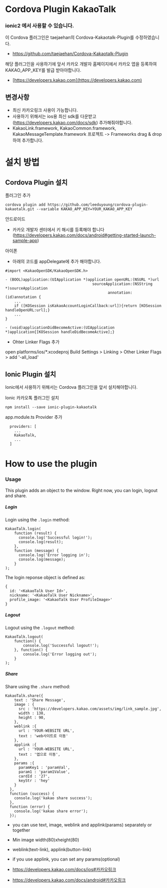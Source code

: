 Cordova Plugin KakaoTalk
========================

### ionic2 에서 사용할 수 있습니다.

이 Cordova 플러그인은 taejaehan의 Cordova-Kakaotalk-Plugin를 수정하였습니다.

 - https://github.com/taejaehan/Cordova-Kakaotalk-Plugin

해당 플러그인을 사용하기에 앞서 카카오 개발자 홈페이지에서 카카오 앱을 등록하여 KAKAO_APP_KEY를 발급 받아야합니다.

- [https://developers.kakao.com](https://developers.kakao.com)

## 변경사항

- 최신 카카오링크 사용이 가능합니다.
- 사용하기 위해서는 ios용 최신 sdk를 다운받고(https://developers.kakao.com/docs/sdk) 추가해줘야합니다.
- KakaoLink.framework, KakaoCommon.framework, KakaoMessageTemplate.framework 프로젝트 -> Frameworks drag & drop 하여 추가합니다.

설치 방법
========================

## Cordova Plugin 설치

플러그인 추가
```
cordova plugin add https://github.com/leeduyoung/cordova-plugin-kakaotalk.git --variable KAKAO_APP_KEY=YOUR_KAKAO_APP_KEY
```

안드로이드

* 카카오 개발자 센터에서 키 해시를 등록해야 합니다 (https://developers.kakao.com/docs/android#getting-started-launch-sample-app)

아이폰

* 아래의 코드를 appDelegate에 추가 해야합니다.

```
#import <KakaoOpenSDK/KakaoOpenSDK.h>

- (BOOL)application:(UIApplication *)application openURL:(NSURL *)url
                                       sourceApplication:(NSString *)sourceApplication
                                              annotation:(id)annotation {
    ...
    if ([KOSession isKakaoAccountLoginCallback:url]){return [KOSession handleOpenURL:url];}
    ...
}

- (void)applicationDidBecomeActive:(UIApplication *)application{[KOSession handleDidBecomeActive];}
```

* Ohter Linker Flags 추가

open platforms/ios/*.xcodeproj
        Build Settings > Linking > Other Linker Flags > add '-all_load'


## Ionic Plugin 설치
Ionic에서 사용하기 위해서는 Cordova 플러그인을 앞서 설치해야합니다.

Ionic 카카오톡 플러그인 설치

```
npm install --save ionic-plugin-kakaotalk
```

app.module.ts Provider 추가

```
  providers: [
    ...
    KakaoTalk,
    ...
  ]
```

How to use the plugin
========================

### Usage

This plugin adds an object to the window. Right now, you can login, logout and share.

##### Login

Login using the `.login` method:
```
KakaoTalk.login(
    function (result) {
      console.log('Successful login!');
      console.log(result);
    },
    function (message) {
      console.log('Error logging in');
      console.log(message);
    }
);
```

The login reponse object is defined as:
```
{
  id: '<KakaoTalk User Id>',
  nickname: '<KakaoTalk User Nickname>',
  profile_image: '<KakaoTalk User ProfileImage>'
}
```

##### Logout

Logout using the `.logout` method:
```
KakaoTalk.logout(
	function() {
		console.log('Successful logout!');
	}, function() {
		console.log('Error logging out');
	}
);
```

##### Share

Share using the `.share` method:
```
KakaoTalk.share({
    text : 'Share Message',
    image : {
      src : 'https://developers.kakao.com/assets/img/link_sample.jpg',
      width : 138, 
      height : 90,
    },
    weblink :{
      url : 'YOUR-WEBSITE URL',
      text : 'web사이트로 이동'
    },
    applink :{
      url : 'YOUR-WEBSITE URL', 
      text : '앱으로 이동',
    },
    params :{
      paramKey1 : 'paramVal',
      param1 : 'param1Value',
      cardId : '27',
      keyStr : 'hey'
    }
  },
  function (success) {
    console.log('kakao share success');
  },
  function (error) {
    console.log('kakao share error');
  });
```

- you can use text, image, weblink and applink(params) separately or together
- Min image width(80)xheight(80)
- weblink(text-link), applink(button-link)
- if you use applink, you can set any params(optional)

- https://developers.kakao.com/docs/ios#카카오링크
- https://developers.kakao.com/docs/android#카카오링크
